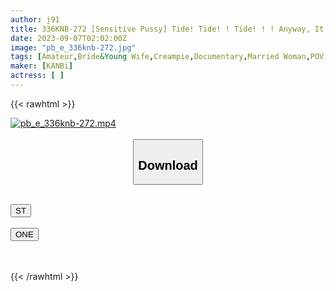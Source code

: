 ```yaml
---
author: j91
title: 336KNB-272 [Sensitive Pussy] Tide! Tide! ! Tide! ! ! Anyway, It’s Tide! We Invited A Sexually Active Married Woman Who Is Blowing A Lot! [No Longer A Whale] (Chika Sakurada)
date: 2023-09-07T02:02:00Z
image: "pb_e_336knb-272.jpg"
tags: [Amateur,Bride&Young Wife,Creampie,Documentary,Married Woman,POV,Squirting]
maker: [KANBi]
actress: [ ]
---
```



{{< rawhtml >}}

<div class="video" data-videoid="XPPoYMG1PGhgqD">
    <a href="javascript:;">
        <img src="https://my.j91.asia/posts/pb_e_336knb-272/pb_e_336knb-272.jpg" width="WIDTH" height="HEIGHT" alt="pb_e_336knb-272.mp4" loading="lazy">
    </a>
</div>

<script type="text/javascript" src="https://j91.asia/asset/on-demand-st.js"></script>

<br>
  <link rel="stylesheet" href="https://j91.asia/asset/bs5.css">
  
  <center>
  <button class="btn btn-primary" type="button" data-bs-toggle="collapse" data-bs-target=".multi-collapse" aria-expanded="false" aria-controls="multiCollapseExample1 multiCollapseExample2"><h2>Download</h2></button></center>
</p>
<div class="row">
  <div class="col">
    <div class="collapse multi-collapse" id="multiCollapseExample1">
      <div class="card card-body">
	      	      <br>
<div class="buttons">  
<a href="https://streamtape.to/v/XPPoYMG1PGhgqD"><button class="btn-hover color-3"><i class="fa fa-download"></i> ST</button></a></div>
    </div>
  </div>
</div>
  <div class="col">
    <div class="collapse multi-collapse" id="multiCollapseExample2">
      <div class="card card-body">
	      <br>
<div class="buttons">
    <a href="https://oneupload.to/bffkzmxjeatp"><button class="btn-hover color-9"><i class="fa fa-download"></i> ONE</button></a></div>
<br><br>
      </div>
    </div>
  </div>
</div>

{{< /rawhtml >}}